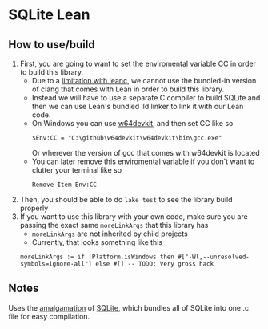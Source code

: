 # SQLite Lean

## How to use/build
1. First, you are going to want to set the enviromental variable CC in order to build this library.
    - Due to a [limitation with leanc](https://github.com/leanprover/lean4/issues/10831), we cannot use the bundled-in version of clang that comes with Lean in order to build this library.
    - Instead we will have to use a separate C compiler to build SQLite and then we can use Lean's bundled lld linker to link it with our Lean code.
    - On Windows you can use [w64devkit](https://github.com/skeeto/w64devkit), and then set CC like so
        ```
        $Env:CC = "C:\github\w64devkit\w64devkit\bin\gcc.exe"
        ```
        Or wherever the version of gcc that comes with w64devkit is located
    - You can later remove this enviromental variable if you don't want to clutter your terminal like so
        ```
        Remove-Item Env:CC
        ```
2. Then, you should be able to do ``lake test`` to see the library build properly
3. If you want to use this library with your own code, make sure you are passing the exact same ``moreLinkArgs`` that this library has
    - ``moreLinkArgs`` are not inherited by child projects
    - Currently, that looks something like this 
    ```lean
    moreLinkArgs := if !Platform.isWindows then #["-Wl,--unresolved-symbols=ignore-all"] else #[] -- TODO: Very gross hack 
    ```

## Notes

Uses the [amalgamation](https://sqlite.org/amalgamation.html) of [SQLite](https://sqlite.org/), which bundles all of SQLite into one .c file for easy compilation.
